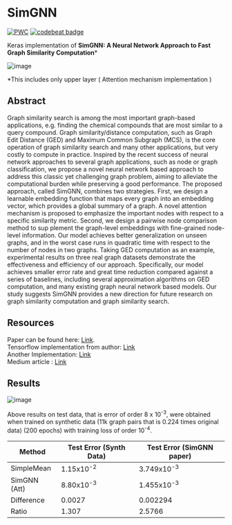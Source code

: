 # SimGNN

[![PWC](https://img.shields.io/endpoint.svg?url=https://paperswithcode.com/badge/graph-edit-distance-computation-via-graph/graph-similarity-on-imdb)](https://paperswithcode.com/sota/graph-similarity-on-imdb?p=graph-edit-distance-computation-via-graph)
[![codebeat badge](https://codebeat.co/badges/8678ae0a-67d3-423b-830d-050ed726e4eb)](https://codebeat.co/projects/github-com-pulkit1joshi-simgnn-main)

Keras implementation of **SimGNN: A Neural Network Approach to Fast Graph Similarity Computation*** 

![image](https://user-images.githubusercontent.com/42002993/95562734-2c25fc80-0a3a-11eb-9438-d0b1c7c49d63.png)

*This includes only upper layer ( Attention mechanism implementation )

## Abstract 
Graph similarity search is among the most important graph-based applications, e.g. finding the chemical compounds that are most similar to a query compound. Graph similarity/distance computation, such as Graph Edit Distance (GED) and Maximum Common Subgraph (MCS), is the core operation of graph similarity search and many other applications, but very costly to compute in practice. Inspired by the recent success of neural network approaches to several graph applications, such as node or graph classification, we propose a novel neural network based approach to address this classic yet challenging graph problem, aiming to alleviate the computational burden while preserving a good performance. The proposed approach, called SimGNN, combines two strategies. First, we design a learnable embedding function that maps every graph into an embedding vector, which provides a global summary of a graph. A novel attention mechanism is proposed to emphasize the important nodes with respect to a specific similarity metric. Second, we design a pairwise node comparison method to sup plement the graph-level embeddings with fine-grained node-level information. Our model achieves better generalization on unseen graphs, and in the worst case runs in quadratic time with respect to the number of nodes in two graphs. Taking GED computation as an example, experimental results on three real graph datasets demonstrate the effectiveness and efficiency of our approach. Specifically, our model achieves smaller error rate and great time reduction compared against a series of baselines, including several approximation algorithms on GED computation, and many existing graph neural network based models. Our study suggests SimGNN provides a new direction for future research on graph similarity computation and graph similarity search.

## Resources

Paper can be found here: [Link](https://arxiv.org/abs/1808.05689). </br>
Tensorflow implementation from author: [Link](https://github.com/yunshengb/SimGNN)  </br>
Another Implementation: [Link](https://github.com/benedekrozemberczki/SimGNN) </br>
Medium article : [Link](https://medium.com/swlh/simgnn-56420a66fa37?source=post_stats_page-------------------------------------) </br>

## Results

![image](https://github.com/pulkit1joshi/SimGNN/blob/main/Training.png)

Above results on test data, that is error of order 8 x 10<sup>-3</sup>, were obtained when trained on synthetic data (11k graph pairs that is 0.224 times original data) (200 epochs) with training loss of order 10<sup>-4</sup>.

|    Method    |     Test Error (Synth Data)      |   Test Error (SimGNN paper)  |
|  ---------   | ------------------- |----------------|
|  SimpleMean  |       1.15x10<sup>-2</sup>         |   3.749x10<sup>-3</sup>  |
| SimGNN (Att) |       8.80x10<sup>-3</sup>         |   1.455x10<sup>-3</sup>  |
|  Difference  |       0.0027        |   0.002294     |
|    Ratio     |       1.307         |     2.5766        |

